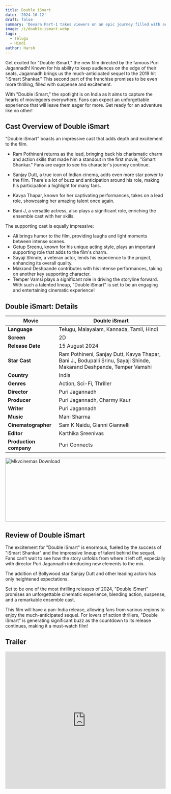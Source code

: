 ```yaml
---
title: Double iSmart
date: '2024-10-12'
draft: false
summary: 'Devara Part-1 takes viewers on an epic journey filled with action, drama, and stunning visuals, exploring themes of loyalty and sacrifice. Dont miss it'
image: /i/double-ismart.webp
tags:
  - Telugu
  - Hindi
author: Harsh
---
```


Get excited for "Double iSmart," the new film directed by the famous Puri Jagannadh! Known for his ability to keep audiences on the edge of their seats, Jagannadh brings us the much-anticipated sequel to the 2019 hit "iSmart Shankar." This second part of the franchise promises to be even more thrilling, filled with suspense and excitement.

With "Double iSmart," the spotlight is on India as it aims to capture the hearts of moviegoers everywhere. Fans can expect an unforgettable experience that will leave them eager for more. Get ready for an adventure like no other!

## Cast Overview of Double iSmart

"Double iSmart" boasts an impressive cast that adds depth and excitement to the film.

- Ram Pothineni returns as the lead, bringing back his charismatic charm and action skills that made him a standout in the first movie, "iSmart Shankar." Fans are eager to see his character's journey continue.

- Sanjay Dutt, a true icon of Indian cinema, adds even more star power to the film. There's a lot of buzz and anticipation around his role, making his participation a highlight for many fans.

- Kavya Thapar, known for her captivating performances, takes on a lead role, showcasing her amazing talent once again.

- Bani J, a versatile actress, also plays a significant role, enriching the ensemble cast with her skills.

The supporting cast is equally impressive:

- Ali brings humor to the film, providing laughs and light moments between intense scenes.
- Getup Sreenu, known for his unique acting style, plays an important supporting role that adds to the film's charm.
- Sayaji Shinde, a veteran actor, lends his experience to the project, enhancing its overall quality.
- Makrand Deshpande contributes with his intense performances, taking on another key supporting character.
- Temper Vamsi plays a significant role in driving the storyline forward.
  With such a talented lineup, "Double iSmart" is set to be an engaging and entertaining cinematic experience!

## Double iSmart: Details

| **Movie**              | Double iSmart                                                                                                        |
| ---------------------- | -------------------------------------------------------------------------------------------------------------------- |
| **Language**           | Telugu, Malayalam, Kannada, Tamil, Hindi                                                                             |
| **Screen**             | 2D                                                                                                                   |
| **Release Date**       | 15 August 2024                                                                                                       |
| **Star Cast**          | Ram Pothineni, Sanjay Dutt, Kavya Thapar, Bani J., Bodupalli Srinu, Sayaji Shinde, Makarand Deshpande, Temper Vamshi |
| **Country**            | India                                                                                                                |
| **Genres**             | Action, Sci-Fi, Thriller                                                                                             |
| **Director**           | Puri Jagannadh                                                                                                       |
| **Producer**           | Puri Jagannadh, Charmy Kaur                                                                                          |
| **Writer**             | Puri Jagannadh                                                                                                       |
| **Music**              | Mani Sharma                                                                                                          |
| **Cinematographer**    | Sam K Naidu, Gianni Giannelli                                                                                        |
| **Editor**             | Karthika Sreenivas                                                                                                   |
| **Production company** | Puri Connects                                                                                                        |

<a href="https://mkvcinemas.buzz/bookmarks-list">
  <img src="/mkvcinemas-btn.webp" alt="Mkvcinemas Download" width="600" height="200" loading="lazy">
</a>

## Review of Double iSmart

The excitement for "Double iSmart" is enormous, fueled by the success of "iSmart Shankar" and the impressive lineup of talent behind the sequel. Fans can’t wait to see how the story unfolds from where it left off, especially with director Puri Jagannadh introducing new elements to the mix.

The addition of Bollywood star Sanjay Dutt and other leading actors has only heightened expectations.

Set to be one of the most thrilling releases of 2024, "Double iSmart" promises an unforgettable cinematic experience, blending action, suspense, and a remarkable ensemble cast.

This film will have a pan-India release, allowing fans from various regions to enjoy the much-anticipated sequel. For lovers of action thrillers, "Double iSmart" is generating significant buzz as the countdown to its release continues, making it a must-watch film!

## Trailer

<iframe width="100%" height="430" src="https://www.youtube.com/embed/xPx1v4wMiPU?si=HjyjLHLgGi5FXmF3" title={title} frameborder="0" allow="accelerometer; autoplay; clipboard-write; encrypted-media; gyroscope; picture-in-picture; web-share" referrerpolicy="strict-origin-when-cross-origin" allowfullscreen loading="lazy"></iframe>
